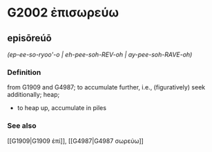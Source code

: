 # G2002 ἐπισωρεύω

## episōreúō

_(ep-ee-so-ryoo'-o | eh-pee-soh-REV-oh | ay-pee-soh-RAVE-oh)_

### Definition

from G1909 and G4987; to accumulate further, i.e., (figuratively) seek additionally; heap; 

- to heap up, accumulate in piles

### See also

[[G1909|G1909 ἐπί]], [[G4987|G4987 σωρεύω]]
